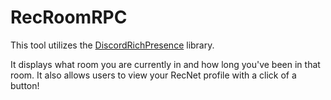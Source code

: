# RecRoomRPC
This tool utilizes the [DiscordRichPresence](https://www.nuget.org/packages/DiscordRichPresence) library.

It displays what room you are currently in and how long you've been in that room. It also allows users to view your RecNet profile with a click of a button!

